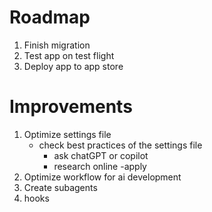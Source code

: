 # Roadmap
1. Finish migration
2. Test app on test flight
3. Deploy app to app store

# Improvements
1. Optimize settings file
    - check best practices of the settings file
        - ask chatGPT or copilot
        - research online
        -apply
2. Optimize workflow for ai development
3. Create subagents
4. hooks
